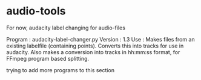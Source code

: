 # audio-tools
For now, audacity label changing for audio-files


Program : audacity-label-changer.py
Version : 1.3
Use : 
Makes files from an existing labelfile (containing points).
Converts this into tracks for use in audacity.
Also makes a conversion into tracks in hh:mm:ss format,
for FFmpeg program based splitting.

trying to add more programs to this section
